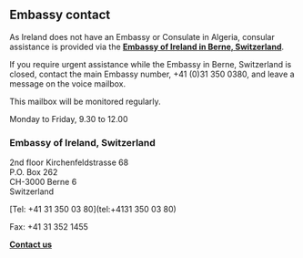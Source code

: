 ## Embassy contact

As Ireland does not have an Embassy or Consulate in Algeria, consular assistance is provided via the [**Embassy of Ireland in Berne, Switzerland**](https://www.ireland.ie/en/switzerland/berne/).

If you require urgent assistance while the Embassy in Berne, Switzerland is closed, contact the main Embassy number, +41 (0)31 350 0380, and leave a message on the voice mailbox.

This mailbox will be monitored regularly.

Monday to Friday, 9.30 to 12.00

### Embassy of Ireland, Switzerland

2nd floor Kirchenfeldstrasse 68   
P.O. Box 262   
CH-3000 Berne 6   
Switzerland

[Tel: +41 31 350 03 80](tel:+4131 350 03 80)

Fax: +41 31 352 1455

[**Contact us**](/en/switzerland/berne/contact/)